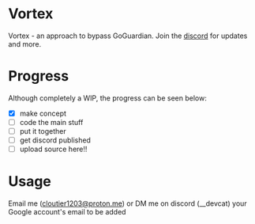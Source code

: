 # Vortex
Vortex - an approach to bypass GoGuardian. Join the [discord](https://discord.gg/up3YZuZbAk) for updates and more.

# Progress
Although completely a WIP, the progress can be seen below:
- [x] make concept
- [ ] code the main stuff
- [ ] put it together
- [ ] get discord published
- [ ] upload source here!!
# Usage
Email me (cloutier1203@proton.me) or DM me on discord (__devcat) your Google account's email to be added
